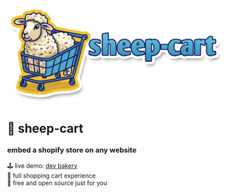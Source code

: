 
![sheep-cart](./assets/sheep-title.webp)

# 🐑 sheep-cart

### embed a shopify store on any website

🕹️ live demo: [dev bakery](https://devbakery.chasemoskal.com/)  
🛒 full shopping cart experience  
💖 free and open source just for you  
